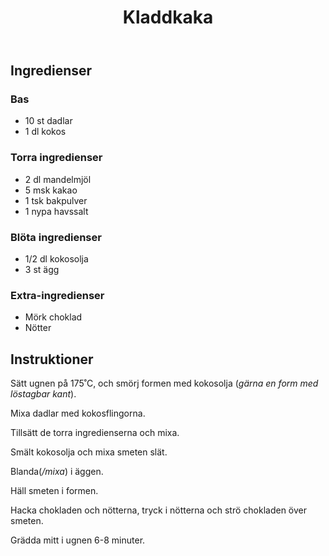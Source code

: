﻿---
title: Kladdkaka
slug: kladdkaka
tags: [Bakverk, Efterrätt]
---

## Ingredienser

### Bas

* 10 st dadlar
* 1 dl kokos

### Torra ingredienser

* 2 dl mandelmjöl
* 5 msk kakao
* 1 tsk bakpulver
* 1 nypa havssalt

### Blöta ingredienser

* 1/2 dl kokosolja
* 3 st ägg

### Extra-ingredienser

* Mörk choklad
* Nötter

## Instruktioner

Sätt ugnen på 175˚C, och smörj formen med kokosolja (*gärna en form med löstagbar kant*).

Mixa dadlar med kokosflingorna.

Tillsätt de torra ingredienserna och mixa.

Smält kokosolja och mixa smeten slät.

Blanda(*/mixa*) i äggen.

Häll smeten i formen.

Hacka chokladen och nötterna, tryck i nötterna och strö chokladen över smeten.

Grädda mitt i ugnen 6-8 minuter.
